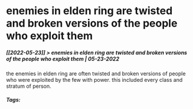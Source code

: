 # enemies in elden ring are twisted and broken versions of the people who exploit them
##### [[2022-05-23]] > enemies in elden ring are twisted and broken versions of the people who exploit them | 05-23-2022

the enemies in elden ring are often twisted and broken versions of people who were exploited by the few with power. this included every class and stratum of person.

##### Tags: 